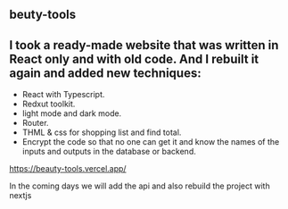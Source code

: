 
## beuty-tools
## I took a ready-made website that was written in React only and with old code. And I rebuilt it again and added new techniques:
- React with Typescript.
- Redxut toolkit.
- light mode and dark mode.
- Router.
- THML & css for shopping list and find total.
- Encrypt the code so that no one can get it and know the names of the inputs and outputs in the database or backend.

https://beauty-tools.vercel.app/



In the coming days we will add the api and also rebuild the project with nextjs
